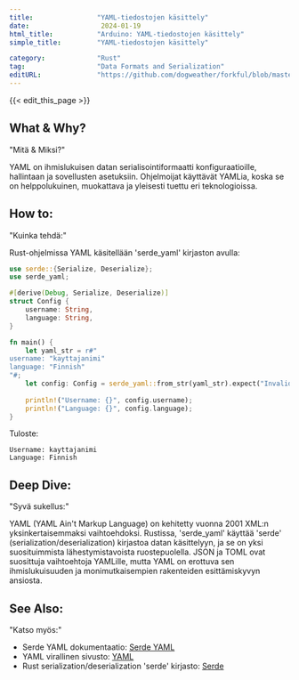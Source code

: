 ```yaml
---
title:                "YAML-tiedostojen käsittely"
date:                  2024-01-19
html_title:           "Arduino: YAML-tiedostojen käsittely"
simple_title:         "YAML-tiedostojen käsittely"

category:             "Rust"
tag:                  "Data Formats and Serialization"
editURL:              "https://github.com/dogweather/forkful/blob/master/content/fi/rust/working-with-yaml.md"
---
```


{{< edit_this_page >}}

## What & Why? 
"Mitä & Miksi?"

YAML on ihmislukuisen datan serialisointiformaatti konfiguraatioille, hallintaan ja sovellusten asetuksiin. Ohjelmoijat käyttävät YAMLia, koska se on helppolukuinen, muokattava ja yleisesti tuettu eri teknologioissa.

## How to:
"Kuinka tehdä:"

Rust-ohjelmissa YAML käsitellään 'serde_yaml' kirjaston avulla:

```Rust
use serde::{Serialize, Deserialize};
use serde_yaml;

#[derive(Debug, Serialize, Deserialize)]
struct Config {
    username: String,
    language: String,
}

fn main() {
    let yaml_str = r#"
username: "kayttajanimi"
language: "Finnish"
"#;
    let config: Config = serde_yaml::from_str(yaml_str).expect("Invalid YAML format");
    
    println!("Username: {}", config.username);
    println!("Language: {}", config.language);
}
```

Tuloste:
```
Username: kayttajanimi
Language: Finnish
```

## Deep Dive:
"Syvä sukellus:"

YAML (YAML Ain't Markup Language) on kehitetty vuonna 2001 XML:n yksinkertaisemmaksi vaihtoehdoksi. Rustissa, 'serde_yaml' käyttää 'serde' (serialization/deserialization) kirjastoa datan käsittelyyn, ja se on yksi suosituimmista lähestymistavoista ruostepuolella. JSON ja TOML ovat suosittuja vaihtoehtoja YAMLille, mutta YAML on erottuva sen ihmislukuisuuden ja monimutkaisempien rakenteiden esittämiskyvyn ansiosta.

## See Also:
"Katso myös:"

- Serde YAML dokumentaatio: [Serde YAML](https://docs.rs/serde_yaml/)
- YAML virallinen sivusto: [YAML](https://yaml.org)
- Rust serialization/deserialization 'serde' kirjasto: [Serde](https://serde.rs)
